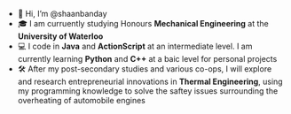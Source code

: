 - 👋 Hi, I’m @shaanbanday
- 🎓 I am curruently studying Honours **Mechanical Engineering** at the **University of Waterloo**
- 💻 I code in **Java** and **ActionScript** at an intermediate level. I am currently learning **Python** and **C++** at a baic level for personal projects
- 🛠 After my post-secondary studies and various co-ops, I will explore and research entrepreneurial innovations in **Thermal Engineering**, using my programming knowledge to solve the saftey issues surrounding the overheating of automobile engines

<!---
shaanbanday/shaanbanday is a ✨ special ✨ repository because its `README.md` (this file) appears on your GitHub profile.
You can click the Preview link to take a look at your changes.
--->
